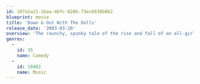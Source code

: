 ```yaml
---
id: 187a1a21-1baa-46fc-828b-73ec6938b0b2
blueprint: movie
title: 'Down & Out With The Dolls'
release_date: '2003-03-20'
overview: 'The raunchy, spunky tale of the rise and fall of an all-girl rock band from Portland, Oregon.'
genres:
  -
    id: 35
    name: Comedy
  -
    id: 10402
    name: Music
---
```

